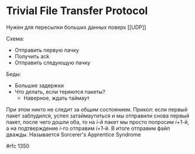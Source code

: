 # Trivial File Transfer Protocol

Нужен для пересылки больших данных поверх [[UDP]]

Схема:
* Отправить первую пачку
* Получить ack
* Отправить следующую пачку

Беды:
* Большие задержки
* Что делать, если теряются пакеты?
	* Наверное, ждать таймаут

При этом никто не следит за общим состоянием. Прикол: если первый пакет заблудился, успел затаймаутиться и мы отправили снова первый пакет, после чего дошли оба, то на *i*-й пакет мы просто попросим *i+1*-й, а на подтверждение *i*-го отправим *i+1*-й. В итоге отправим файл дважды. Называется Sorcerer's Apprentice Syndrome

#rfc 1350